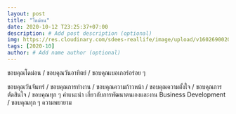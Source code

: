 ```yaml
---
layout: post
title: "โดม่อน"
date: 2020-10-12 T23:25:37+07:00
description: # Add post description (optional)
img: https://res.cloudinary.com/sdees-reallife/image/upload/v1602690020/1602424147182.jpg # Add image post (optional)
tags: [2020-10]
author: # Add name author (optional)
---
```

ขอบคุณโดม่อน / ขอบคุณวันอาทิตย์ / ขอบคุณเบอเกอร์อร่อย ๆ

<i class="fa fa-child" style="color:plum"></i>

ขอบคุณวันจันทร์ / ขอบคุณการทำงาน / ขอบคุณความก้าวหน้า / ขอบคุณความตั้งใจ / ขอบคุณการตัดสินใจ / ขอบคุณทุก ๆ คำแนะนำ เกี่ยวกับการพัฒนาตนเองและงาน Business Development / ขอบคุณทุก ๆ ความพยายาม
